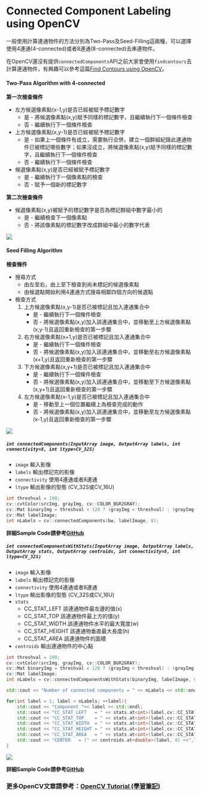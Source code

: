 #  Connected Component Labeling using OpenCV

一般使用計算連通物件的方法分別為Two-Pass及Seed-Filling這兩種，可以選擇使用4連通(4-connected)或者8連通(8-connected)去串連物件。

在OpenCV還沒有提供`connectedComponents`API之前大家會使用`findcontours`去計算連通物件，有興趣可以參考這篇[Find Contours using OpenCV](http://ccw1986.blogspot.tw/2012/12/opencvcontour.html)。

#### Two-Pass Algorithm with 4-connected

**第一次檢查條件**

- 左方候選像素點(x-1,y)是否已經被賦予標記數字
    - 是 - 將候選像素點(x,y)賦予同樣的標記數字，且繼續執行下一個條件檢查
    - 否 - 繼續執行下一個條件檢查
- 上方候選像素點(x,y-1)是否已經被賦予標記數字
    - 是 - 如果上一個條件有成立，需要執行合併，建立一個群組紀錄此連通物件已被標記哪些數字；如果沒成立，將候選像素點(x,y)賦予同樣的標記數字，且繼續執行下一個條件檢查
    - 否 - 繼續執行下一個條件檢查
- 候選像素點(x,y)是否已經被賦予標記數字
    - 是 - 繼續執行下一個像素點的檢查
    - 否 - 賦予一個新的標記數字

**第二次檢查條件**

- 候選像素點(x,y)被賦予的標記數字是否為標記群組中數字最小的
    - 是 - 繼續檢查下一個像素點
    - 否 - 將該像素點的標記數字改成群組中最小的數字代表

![](http://farm2.staticflickr.com/1618/26403441965_9c123227c6_b.jpg)

#### Seed Filling Algorithm

**檢查條件**

- 搜尋方式
    - 由左至右，由上至下檢查到尚未標記的候選像素點
    - 由候選點開始利用4連通方式搜尋相鄰四個方向的候選點
- 檢查方式
    1. 上方候選像素點(x,y-1)是否已被標記且加入連通集合中
        - 是 - 繼續執行下一個條件檢查
        - 否 - 將候選像素點(x,y)加入該連通集合中，並移動至上方候選像素點(x,y-1)且返回重新檢查的第一步驟  
    2. 右方候選像素點(x+1,y)是否已被標記且加入連通集合中
        - 是 - 繼續執行下一個條件檢查
        - 否 - 將候選像素點(x,y)加入該連通集合中，並移動至右方候選像素點(x+1,y)且返回重新檢查的第一步驟
    3. 下方候選像素點(x,y+1)是否已被標記且加入連通集合中
        - 是 - 繼續執行下一個條件檢查
        - 否 - 將候選像素點(x,y)加入該連通集合中，並移動至下方候選像素點(x,y+1)且返回重新檢查的第一步驟
    4. 左方候選像素點(x-1,y)是否已被標記且加入連通集合中
        - 是 - 移動至上一個位置繼續上為檢查完成的動作
        - 否 - 將候選像素點(x,y)加入該連通集合中，並移動至左方候選像素點(x-1,y)且返回重新檢查的第一步驟

![](http://farm2.staticflickr.com/1453/26377540586_fff291172a_b.jpg)

##### `int connectedComponents(InputArray image, OutputArray labels, int connectivity=8, int ltype=CV_32S)`

- `image` 輸入影像
- `labels` 輸出標記完的影像
- `connectivity` 使用4連通或者8連通
- `ltype` 輸出影像的型態 (CV_32S或CV_16U)

```c++
int threshval = 100;
cv::cvtColor(srcImg, grayImg, cv::COLOR_BGR2GRAY);
cv::Mat binaryImg = threshval < 128 ? (grayImg < threshval) : (grayImg > threshval);
cv::Mat labelImage;
int nLabels = cv::connectedComponents(bw, labelImage, 8);
```

**詳細Sample Code請參考[GitHub](https://github.com/MarcWang/opencv-tutorial/blob/master/examples/c%2B%2B/qt_connected_component/main.cpp)**

##### `int connectedComponentsWithStats(InputArray image, OutputArray labels, OutputArray stats, OutputArray centroids, int connectivity=8, int ltype=CV_32S)`

- `image` 輸入影像
- `labels` 輸出標記完的影像
- `connectivity` 使用4連通或者8連通
- `ltype` 輸出影像的型態 (CV_32S或CV_16U)
- `stats` 
    - CC_STAT_LEFT 該連通物件最左邊的值(x)
    - CC_STAT_TOP 該連通物件最上方的值(y)
    - CC_STAT_WIDTH 該連通物件水平的最大寬度(w)
    - CC_STAT_HEIGHT 該連通物垂直最大長度(h)
    - CC_STAT_AREA 該連通物件的面積
- `centroids` 輸出連通物件的中心點

```c++
int threshval = 100;
cv::cvtColor(srcImg, grayImg, cv::COLOR_BGR2GRAY);
cv::Mat binaryImg = threshval < 128 ? (grayImg < threshval) : (grayImg > threshval);
cv::Mat labelImage;
int nLabels = cv::connectedComponentsWithStats(binaryImg, labelImage, stats, centroids, 8, CV_32S);

std::cout << "Number of connected components = " << nLabels << std::endl << std::endl;

for(int label = 1; label < nLabels; ++label){
    std::cout << "Component "<< label << std::endl;
    std::cout << "CC_STAT_LEFT   = " << stats.at<int>(label,cv::CC_STAT_LEFT) << std::endl;
    std::cout << "CC_STAT_TOP    = " << stats.at<int>(label,cv::CC_STAT_TOP) << std::endl;
    std::cout << "CC_STAT_WIDTH  = " << stats.at<int>(label,cv::CC_STAT_WIDTH) << std::endl;
    std::cout << "CC_STAT_HEIGHT = " << stats.at<int>(label,cv::CC_STAT_HEIGHT) << std::endl;
    std::cout << "CC_STAT_AREA   = " << stats.at<int>(label,cv::CC_STAT_AREA) << std::endl;
    std::cout << "CENTER   = (" << centroids.at<double>(label, 0) <<","<< centroids.at<double>(label, 1) << ")"<< std::endl << std::endl;
}

```

![](http://farm2.staticflickr.com/1637/26403425785_32097d1617_b.jpg)

**詳細Sample Code請參考[GitHub](https://github.com/MarcWang/opencv-tutorial/blob/master/examples/c%2B%2B/qt_connected_component/main.cpp)**


### 更多OpenCV文章請參考：[OpenCV Tutorial (學習筆記)](http://ccw1986.blogspot.tw/2013/09/learningopencv.html)